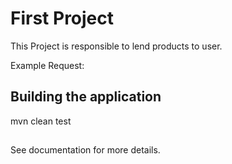 # First Project

This Project is responsible to lend products to user.

Example Request:

## Building the application

mvn clean test

## 

See documentation for more details.